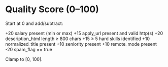 # Quality Score (0–100)

Start at 0 and add/subtract:

+20  salary present (min or max)
+15  apply_url present and valid http(s)
+20  description_html length ≥ 800 chars
+15  ≥ 5 hard skills identified
+10  normalized_title present
+10  seniority present
+10  remote_mode present
-20  spam_flag == true

Clamp to [0, 100].

